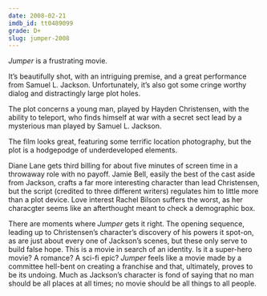 ```yaml
---
date: 2008-02-21
imdb_id: tt0489099
grade: D+
slug: jumper-2008
---
```


_Jumper_ is a frustrating movie.

It’s beautifully shot, with an intriguing premise, and a great performance from Samuel L. Jackson. Unfortunately, it’s also got some cringe worthy dialog and distractingly large plot holes.

The plot concerns a young man, played by Hayden Christensen, with the ability to teleport, who finds himself at war with a secret sect lead by a mysterious man played by Samuel L. Jackson.

The film looks great, featuring some terrific location photography, but the plot is a hodgepodge of underdeveloped elements.

Diane Lane gets third billing for about five minutes of screen time in a throwaway role with no payoff. Jamie Bell, easily the best of the cast aside from Jackson, crafts a far more interesting character than lead Christensen, but the script (credited to three different writers) regulates him to little more than a plot device. Love interest Rachel Bilson suffers the worst, as her characgter seems like an afterthought meant to check a demographic box.

There are moments where _Jumper_ gets it right. The opening sequence, leading up to Christensen’s character’s discovery of his powers it spot-on, as are just about every one of Jackson’s scenes, but these only serve to build false hope. This is a movie in search of an identity. Is it a super-hero movie? A romance? A sci-fi epic? _Jumper_ feels like a movie made by a committee hell-bent on creating a franchise and that, ultimately, proves to be its undoing. Much as Jackson’s character is fond of saying that no man should be all places at all times; no movie should be all things to all people.
